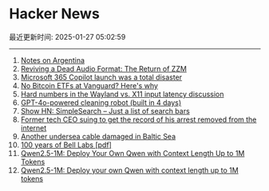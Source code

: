 # Hacker News

最近更新时间: 2025-01-27 05:02:59

--- 
1. [Notes on Argentina](https://jorgevelez.substack.com/p/notes-on-argentina) 
2. [Reviving a Dead Audio Format: The Return of ZZM](https://nicole.express/2025/zoo-of-zero-motivation.html) 
3. [Microsoft 365 Copilot launch was a total disaster](https://www.zdnet.com/home-and-office/work-life/the-microsoft-365-copilot-launch-was-a-total-disaster/) 
4. [No Bitcoin ETFs at Vanguard? Here's why](https://corporate.vanguard.com/content/corporatesite/us/en/corp/articles/no-bitcoin-etfs-at-vanguard-heres-why.html) 
5. [Hard numbers in the Wayland vs. X11 input latency discussion](https://mort.coffee/home/wayland-input-latency/) 
6. [GPT-4o-powered cleaning robot (built in 4 days)](https://twitter.com/JannikGrothusen/status/1852790503823057073) 
7. [Show HN: SimpleSearch – Just a list of search bars](https://simplesearch.info/) 
8. [Former tech CEO suing to get the record of his arrest removed from the internet](https://sf.gazetteer.co/a-former-tech-ceo-is-on-a-crusade-to-get-the-record-of-his-arrest-removed-from-the-internet) 
9. [Another undersea cable damaged in Baltic Sea](https://www.france24.com/en/europe/20250126-another-undersea-cable-damaged-in-baltic-sea-latvia-dispatches-warship) 
10. [100 years of Bell Labs [pdf]](https://novitoll.com/posts/2025-1-25/100_years_of_Bell_Labs.pdf) 
11. [Qwen2.5-1M: Deploy Your Own Qwen with Context Length Up to 1M Tokens](https://qwenlm.github.io/blog/qwen2.5-1m/) 
12. [Qwen2.5-1M: Deploy your own Qwen with context length up to 1M tokens](https://simonwillison.net/2025/Jan/26/qwen25-1m/) 
